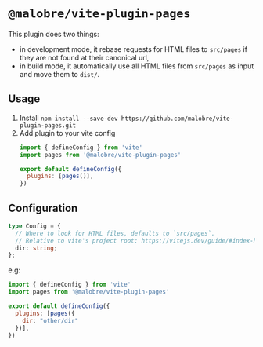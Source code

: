 # `@malobre/vite-plugin-pages`

This plugin does two things:
- in development mode, it rebase requests for HTML files to `src/pages` if they are not found at their canonical url,
- in build mode, it automatically use all HTML files from `src/pages` as input and move them to `dist/`.

## Usage

1. Install `npm install --save-dev https://github.com/malobre/vite-plugin-pages.git`
1. Add plugin to your vite config
    ```js
    import { defineConfig } from 'vite'
    import pages from '@malobre/vite-plugin-pages'

    export default defineConfig({
      plugins: [pages()],
    })
    ```

## Configuration

```ts
type Config = {
  // Where to look for HTML files, defaults to `src/pages`.
  // Relative to vite's project root: https://vitejs.dev/guide/#index-html-and-project-root
  dir: string;
};
```

e.g:
```js
import { defineConfig } from 'vite'
import pages from '@malobre/vite-plugin-pages'

export default defineConfig({
  plugins: [pages({
    dir: "other/dir"
  })],
})
```
